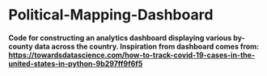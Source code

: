 # Political-Mapping-Dashboard

#### Code for constructing an analytics dashboard displaying various by-county data across the country. Inspiration from dashboard comes from: https://towardsdatascience.com/how-to-track-covid-19-cases-in-the-united-states-in-python-9b297ff9f6f5
